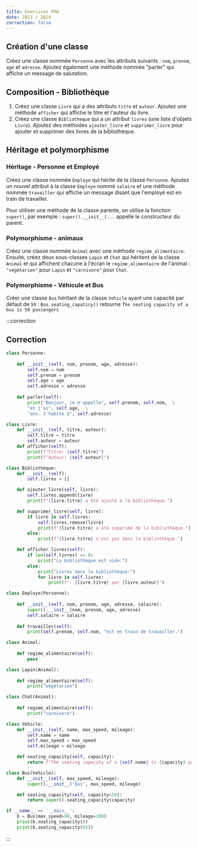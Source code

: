 ```yaml
---
title: Exercices POO
date: 2023 / 2024
correction: false
---
```


## Création d'une classe

Créez une classe nommée `Personne` avec les attributs suivants : `nom`, `prenom`, `age` et `adresse`. Ajoutez également une méthode nommée "parler" qui affiche un message de salutation.

## Composition - Bibliothèque

1. Créez une classe `Livre` qui a des attributs `titre` et `auteur`. Ajoutez une méthode `afficher` qui affiche le titre et l'auteur du livre.
2. Créez une classe `Bibliotheque` qui a un attribut `livres` (une liste d'objets `Livre`). Ajoutez des méthodes `ajouter_livre` et `supprimer_livre` pour ajouter et supprimer des livres de la bibliothèque.

## Héritage et polymorphisme

### Héritage - Personne et Employé

Créez une classe nommée `Employe` qui hérite de la classe `Personne`. Ajoutez un nouvel attribut à la classe `Employe` nommé `salaire` et une méthode nommée `travailler` qui affiche un message disant que l'employé est en train de travailler.

Pour utiliser une méthode de la classe parente, on utilise la fonction `super()`, par exemple : `super().__init__(...` appelle le constructeur du parent.

### Polymorphisme - animaux

Créez une classe nommée `Animal` avec une méthode `regime_alimentaire`. Ensuite, créez deux sous-classes `Lapin` et `Chat` qui héritent de la classe `Animal` et qui affichent chacune à l'écran le `regime_alimentaire` de l'animal : `"végétarien"` pour `Lapin` et `"carnivore"` pour `Chat`.

### Polymorphisme - Véhicule et Bus

Créer une classe `Bus` héritant de la classe `Vehicle` ayant une capacité par défaut de `50` :
`Bus.seating_capaticy()` retourne `The seating capacity of a bus is 50 passengers`

:::correction
## Correction

```python
class Personne:
    
    def __init__(self, nom, prenom, age, adresse):
        self.nom = nom
        self.prenom = prenom
        self.age = age
        self.adresse = adresse
    
    def parler(self):
        print("Bonjour, je m'appelle", self.prenom, self.nom,  \
        "et j'ai", self.age,  \
        "ans. J'habite à", self.adresse)

class Livre:
    def __init__(self, titre, auteur):
        self.titre = titre
        self.auteur = auteur
    def afficher(self):
        print(f"Titre: {self.titre}")
        print(f"Auteur: {self.auteur}")

class Bibliothèque:
    def __init__(self):
        self.livres = []

    def ajouter_livre(self, livre):
        self.livres.append(livre)
        print(f"{livre.titre} a été ajouté à la bibliothèque.")

    def supprimer_livre(self, livre):
        if livre in self.livres:
            self.livres.remove(livre)
            print(f"{livre.titre} a été supprimé de la bibliothèque.")
        else:
            print(f"{livre.titre} n'est pas dans la bibliothèque.")

    def afficher_livres(self):
        if len(self.livres) == 0:
            print("La bibliothèque est vide.")
        else:
            print("Livres dans la bibliothèque:")
            for livre in self.livres:
                print(f"- {livre.titre} par {livre.auteur}")

class Employe(Personne):
    
    def __init__(self, nom, prenom, age, adresse, salaire):
        super().__init__(nom, prenom, age, adresse)
        self.salaire = salaire
    
    def travailler(self):
        print(self.prenom, self.nom, "est en train de travailler.")

class Animal:
    
    def regime_alimentaire(self):
        pass

class Lapin(Animal):
    
    def regime_alimentaire(self):
        print("végétarien")

class Chat(Animal):
    
    def regime_alimentaire(self):
        print("carnivore")

class Vehicle:
    def __init__(self, name, max_speed, mileage):
        self.name = name
        self.max_speed = max_speed
        self.mileage = mileage

    def seating_capacity(self, capacity):
        return f"The seating capacity of a {self.name} is {capacity} passengers"

class Bus(Vehicle):
    def __init__(self, max_speed, mileage):
        super().__init__('bus', max_speed, mileage)

    def seating_capacity(self, capacity=50):
        return super().seating_capacity(capacity)

if __name__ == '__main__':
    b = Bus(max_speed=90, mileage=100)
    print(b.seating_capacity())
    print(b.seating_capacity(65))
```

:::

